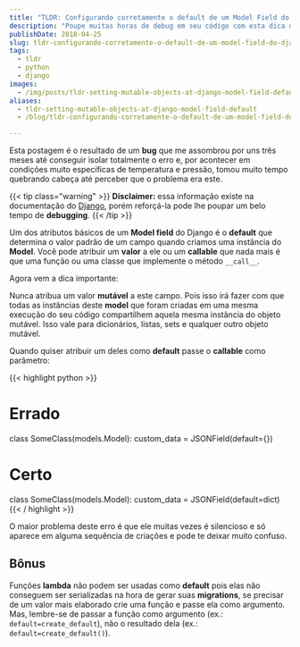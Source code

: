 ```yaml
---
title: "TLDR: Configurando corretamente o default de um Model Field do Django"
description: "Poupe muitas horas de debug em seu código com esta dica de como definir o valor default de um campo no Model do Django"
publishDate: 2018-04-25
slug: tldr-configurando-corretamente-o-default-de-um-model-field-do-django
tags:
  - tldr
  - python
  - django
images:
  - /img/posts/tldr-setting-mutable-objects-at-django-model-field-default.png
aliases:
  - tldr-setting-mutable-objects-at-django-model-field-default
  - /blog/tldr-configurando-corretamente-o-default-de-um-model-field-do-django

---
```


Esta postagem é o resultado de um **bug** que me assombrou por uns três meses até conseguir isolar totalmente o erro e, por acontecer em condições muito específicas de temperatura e pressão, tomou muito tempo quebrando cabeça até perceber que o problema era este.

{{< tip class="warning" >}}
**Disclaimer:** essa informação existe na documentação do [Django](https://docs.djangoproject.com/en/2.0/ref/models/fields/#default), porém reforçá-la pode lhe poupar um belo tempo de **debugging**.
{{< /tip >}}

Um dos atributos básicos de um **Model field** do Django é o **default** que determina o valor padrão de um campo quando criamos uma instância do **Model**. Você pode atribuir um **valor** a ele ou um **callable** que nada mais é que uma função ou uma classe que implemente o método `__call__`.

Agora vem a dica importante:

Nunca atribua um valor **mutável** a este campo. Pois isso irá fazer com que todas as instâncias deste **model** que foram criadas em uma mesma execução do seu código compartilhem aquela mesma instância do objeto mutável. Isso vale para dicionários, listas, sets e qualquer outro objeto mutável.

Quando quiser atribuir um deles como **default** passe o **callable** como parâmetro:

{{< highlight python >}}
# Errado
class SomeClass(models.Model):
    custom_data = JSONField(default={})

# Certo
class SomeClass(models.Model):
    custom_data = JSONField(default=dict)
{{< / highlight >}}

O maior problema deste erro é que ele muitas vezes é silencioso e só aparece em alguma sequência de criações e pode te deixar muito confuso.

## Bônus

Funções **lambda** não podem ser usadas como **default** pois elas não conseguem ser serializadas na hora de gerar suas **migrations**, se precisar de um valor mais elaborado crie uma função e passe ela como argumento. Mas, lembre-se de passar a função como argumento (ex.: `default=create_default`), não o resultado dela (ex.: `default=create_default()`).
